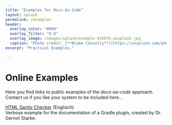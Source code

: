 ```yaml
---
title: "Examples for Docs-As-Code"
layout: splash
permalink: /examples
header:
  overlay_color: "#000"
  overlay_filter: "0.0"
  overlay_image: /images/splash/example-435076-unsplash.jpg
  caption: "Photo credit: [**Blake Connally**](https://unsplash.com/photos/IKUYGCFmfw4)"
excerpt: "Practical Examples."

---
```


# Online Examples

Here you find links to public examples of the _docs-as-code_ approach.
Contact us if you like your system to be
included here...

[HTML Sanity Checker](http://aim42.github.io/htmlSanityCheck/hsc_arc42.html) (Englisch)  
Verbose example for the documentation of a Gradle plugin, created by Dr. Gernot Starke.
